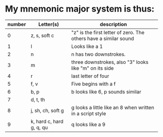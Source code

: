 

# My mnemonic major system is thus:

| number | Letter(s) | description |
|--------|-----------|-------------|
| 0 | z, s, soft c | "z" is the first letter of zero. The others have a similar sound |
| 1 | l            | Looks like a 1 |
| 2 | n            | n has two downstrokes. |
| 3 | m            | three downstrokes, also "3" looks like "m" on its side |
| 4 | r            | last letter of four |
| 5 | f, v         | Five begins with a f |
| 6 | b, p         | b looks like 6, p sounds similar |
| 7 | d, t, th                 |  |
| 8 | j, sh, ch, soft g        | g looks a little like an 8 when written in a script style |
| 9 | k, hard c, hard g, q, qu | q looks like a 9 |
